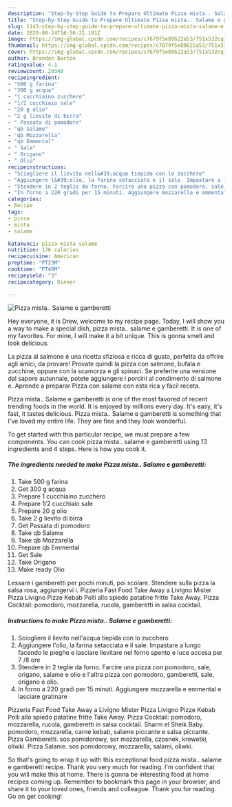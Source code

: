 ```yaml
---
description: "Step-by-Step Guide to Prepare Ultimate Pizza mista.. Salame e gamberetti"
title: "Step-by-Step Guide to Prepare Ultimate Pizza mista.. Salame e gamberetti"
slug: 1143-step-by-step-guide-to-prepare-ultimate-pizza-mista-salame-e-gamberetti
date: 2020-09-24T16:56:21.181Z
image: https://img-global.cpcdn.com/recipes/c7679f5e89622a53/751x532cq70/pizza-mista-salame-e-gamberetti-recipe-main-photo.jpg
thumbnail: https://img-global.cpcdn.com/recipes/c7679f5e89622a53/751x532cq70/pizza-mista-salame-e-gamberetti-recipe-main-photo.jpg
cover: https://img-global.cpcdn.com/recipes/c7679f5e89622a53/751x532cq70/pizza-mista-salame-e-gamberetti-recipe-main-photo.jpg
author: Brandon Barton
ratingvalue: 4.1
reviewcount: 29348
recipeingredient:
- "500 g farina"
- "300 g acqua"
- "1 cucchiaino zucchero"
- "1/2 cucchiaio sale"
- "20 g olio"
- "2 g lievito di birra"
- " Passata di pomodoro"
- "qb Salame"
- "qb Mozzarella"
- "qb Emmental"
- " Sale"
- " Origano"
- " Olio"
recipeinstructions:
- "Sciogliere il lievito nell&#39;acqua tiepida con lo zucchero"
- "Aggiungere l&#39;olio, la farina setacciata e il sale. Impastare a lungo facendo le pieghe e lasciare lievitare nel forno spento e luce accesa per 7 /8 ore"
- "Stendere in 2 teglie da forno. Farcire una pizza con pomodoro, sale, origano, salame e olio e l&#39;altra pizza con pomodoro, gamberetti, sale, origano e olio."
- "In forno a 220 gradi per 15 minuti. Aggiungere mozzarella e emmental e lasciare gratinare"
categories:
- Recipe
tags:
- pizza
- mista
- salame

katakunci: pizza mista salame 
nutrition: 176 calories
recipecuisine: American
preptime: "PT23M"
cooktime: "PT48M"
recipeyield: "3"
recipecategory: Dinner

---
```



![Pizza mista.. Salame e gamberetti](https://img-global.cpcdn.com/recipes/c7679f5e89622a53/751x532cq70/pizza-mista-salame-e-gamberetti-recipe-main-photo.jpg)

Hey everyone, it is Drew, welcome to my recipe page. Today, I will show you a way to make a special dish, pizza mista.. salame e gamberetti. It is one of my favorites. For mine, I will make it a bit unique. This is gonna smell and look delicious.

La pizza al salmone è una ricetta sfiziosa e ricca di gusto, perfetta da offrire agli amici, da provare! Provate quindi la pizza con salmone, bufala e zucchine, oppure con la scamorza e gli spinaci. Se preferite una versione dal sapore autunnale, potete aggiungere i porcini al condimento di salmone e. Aprende a preparar Pizza con salame con esta rica y fácil receta.

Pizza mista.. Salame e gamberetti is one of the most favored of recent trending foods in the world. It is enjoyed by millions every day. It's easy, it's fast, it tastes delicious. Pizza mista.. Salame e gamberetti is something that I've loved my entire life. They are fine and they look wonderful.


To get started with this particular recipe, we must prepare a few components. You can cook pizza mista.. salame e gamberetti using 13 ingredients and 4 steps. Here is how you cook it.

<!--inarticleads1-->

##### The ingredients needed to make Pizza mista.. Salame e gamberetti:

1. Take 500 g farina
1. Get 300 g acqua
1. Prepare 1 cucchiaino zucchero
1. Prepare 1/2 cucchiaio sale
1. Prepare 20 g olio
1. Take 2 g lievito di birra
1. Get  Passata di pomodoro
1. Take qb Salame
1. Take qb Mozzarella
1. Prepare qb Emmental
1. Get  Sale
1. Take  Origano
1. Make ready  Olio


Lessare i gamberetti per pochi minuti, poi scolare. Stendere sulla pizza la salsa rosa, aggiungervi i. Pizzeria Fast Food Take Away a Livigno Mister Pizza Livigno Pizze Kebab Polli allo spiedo patatine fritte Take Away. Pizza Cocktail: pomodoro, mozzarella, rucola, gamberetti in salsa cocktail. 

<!--inarticleads2-->

##### Instructions to make Pizza mista.. Salame e gamberetti:

1. Sciogliere il lievito nell&#39;acqua tiepida con lo zucchero
1. Aggiungere l&#39;olio, la farina setacciata e il sale. Impastare a lungo facendo le pieghe e lasciare lievitare nel forno spento e luce accesa per 7 /8 ore
1. Stendere in 2 teglie da forno. Farcire una pizza con pomodoro, sale, origano, salame e olio e l&#39;altra pizza con pomodoro, gamberetti, sale, origano e olio.
1. In forno a 220 gradi per 15 minuti. Aggiungere mozzarella e emmental e lasciare gratinare


Pizzeria Fast Food Take Away a Livigno Mister Pizza Livigno Pizze Kebab Polli allo spiedo patatine fritte Take Away. Pizza Cocktail: pomodoro, mozzarella, rucola, gamberetti in salsa cocktail. Sharm el Sheik Baby. pomodoro, mozzarella, carne kebab, salame piccante e salsa piccante. Pizza Gamberetti. sos pomidorowy, ser mozzarella, czosnek, krewetki, oliwki. Pizza Salame. sos pomidorowy, mozzarella, salami, oliwki. 

So that's going to wrap it up with this exceptional food pizza mista.. salame e gamberetti recipe. Thank you very much for reading. I'm confident that you will make this at home. There is gonna be interesting food at home recipes coming up. Remember to bookmark this page in your browser, and share it to your loved ones, friends and colleague. Thank you for reading. Go on get cooking!
